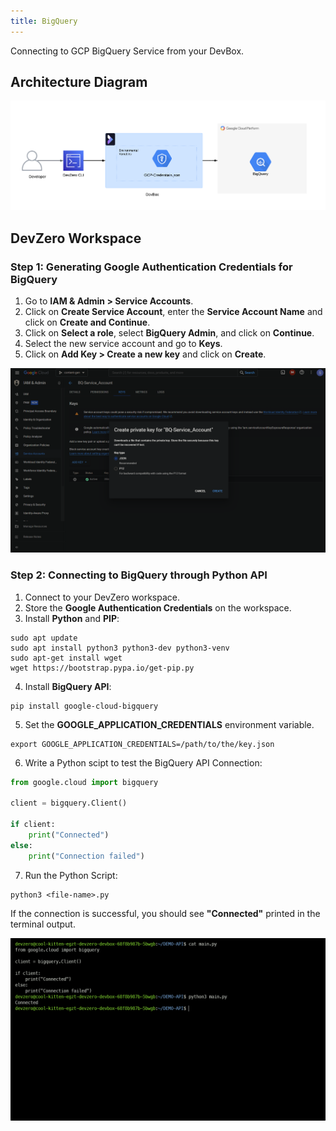 ```yaml
---
title: BigQuery
---
```


Connecting to GCP BigQuery Service from your DevBox.

## Architecture Diagram

![GCP BigQuery Architecture](../../../.gitbook/assets/gcp-bigquery-architecture.png)

## DevZero Workspace

### Step 1: Generating Google Authentication Credentials for BigQuery

1. Go to **IAM & Admin > Service Accounts**.
2. Click on **Create Service Account**, enter the **Service Account Name** and click on **Create and Continue**.
3. Click on **Select a role**, select **BigQuery Admin**, and click on **Continue**.
4. Select the new service account and go to **Keys**.
5. Click on **Add Key > Create a new key** and click on **Create**.

![GCP BigQuery Key Creation](../../../.gitbook/assets/gcp-bigquery-key-creation.png)

### Step 2: Connecting to BigQuery through Python API

1. Connect to your DevZero workspace.
2. Store the **Google Authentication Credentials** on the workspace.
3. Install **Python** and **PIP**:

```
sudo apt update
sudo apt install python3 python3-dev python3-venv
sudo apt-get install wget
wget https://bootstrap.pypa.io/get-pip.py
```

4. Install **BigQuery API**:

```
pip install google-cloud-bigquery
```

5. Set the **GOOGLE_APPLICATION_CREDENTIALS** environment variable.

```
export GOOGLE_APPLICATION_CREDENTIALS=/path/to/the/key.json
```

6. Write a Python scipt to test the BigQuery API Connection:

```python
from google.cloud import bigquery

client = bigquery.Client()

if client:
    print("Connected")
else:
    print("Connection failed")
```

7. Run the Python Script:

```
python3 <file-name>.py
```

If the connection is successful, you should see **"Connected"** printed in the terminal output.

![GCP BigQuery Connection](../../../.gitbook/assets/gcp-bigquery-connection.png)
